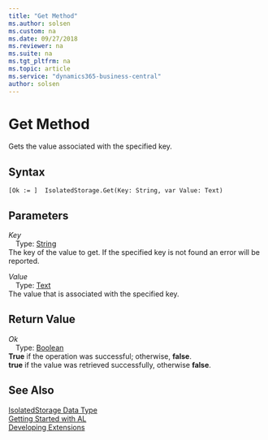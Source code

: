 ```yaml
---
title: "Get Method"
ms.author: solsen
ms.custom: na
ms.date: 09/27/2018
ms.reviewer: na
ms.suite: na
ms.tgt_pltfrm: na
ms.topic: article
ms.service: "dynamics365-business-central"
author: solsen
---
```

[//]: # (START>DO_NOT_EDIT)
[//]: # (IMPORTANT:Do not edit any of the content between here and the END>DO_NOT_EDIT.)
[//]: # (Any modifications should be made in the .resx files in the ModernDev repo.)
# Get Method
Gets the value associated with the specified key.

## Syntax
```
[Ok := ]  IsolatedStorage.Get(Key: String, var Value: Text)
```
## Parameters
*Key*  
&emsp;Type: [String](string-data-type.md)  
The key of the value to get. If the specified key is not found an error will be reported.
        
*Value*  
&emsp;Type: [Text](text-data-type.md)  
The value that is associated with the specified key.  


## Return Value
*Ok*  
&emsp;Type: [Boolean](boolean-data-type.md)  
**True** if the operation was successful; otherwise, **false**.  
**true** if the value was retrieved successfully, otherwise **false**.  


[//]: # (IMPORTANT: END>DO_NOT_EDIT)
## See Also
[IsolatedStorage Data Type](isolatedstorage-data-type.md)  
[Getting Started with AL](../devenv-get-started.md)  
[Developing Extensions](../devenv-dev-overview.md)